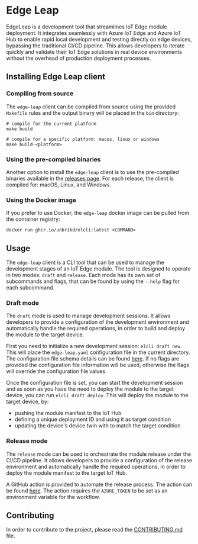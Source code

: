# Edge Leap

EdgeLeap is a development tool that streamlines IoT Edge module deployment. It integrates seamlessly with Azure IoT Edge and Azure IoT Hub to enable rapid local development and testing directly on edge devices, bypassing the traditional CI/CD pipeline. This allows developers to iterate quickly and validate their IoT Edge solutions in real device environments without the overhead of production deployment processes.

## Installing Edge Leap client

### Compiling from source

The `edge-leap` client can be compiled from source using the provided `Makefile` rules and the output binary will be placed in the `bin` directory:

```shell
# compile for the current platform
make build

# compile for a specific platform: macos, linux or windows
make build-<platform>
```


### Using the pre-compiled binaries

Another option to install the `edge-leap` client is to use the pre-compiled binaries available in the [releases page](https://github.com/unbrikd/edge-leap/releases). For each release, the client is compiled for: macOS, Linux, and Windows.

### Using the Docker image

If you prefer to use Docker, the `edge-leap` docker image can be pulled from the container registry:

```shell
docker run ghcr.io/unbrikd/elcli:latest <COMMAND>
```

## Usage

The `edge-leap` client is a CLI tool that can be used to manage the development stages of an IoT Edge module. The tool is designed to operate in two modes: `draft` and `release`.
Each mode has its own set of subcommands and flags, that can be found by using the `--help` flag for each subcommand.

### Draft mode

The `draft` mode is used to manage development sessions. It allows developers to provide a configuration of the development environment and automatically handle the required operations, in order to build and deploy the module to the target device.

First you need to initialize a new development session: `elcli draft new`. This will place the `edge-leap.yaml` configuration file in the current directory. The configuration file schema details can be found [here](./docs/configuration-schema-v1.md). If no flags are provided the configuration file information will be used, otherwise the flags will override the configuration file values.

Once the configuration file is set, you can start the development session and as soon as you have the need to deploy the module to the target device, you can run `elcli draft deploy`. This will deploy the module to the target device, by:
- pushing the module manifest to the IoT Hub
- defining a unique deployment ID and using it as target condition
- updating the device's device twin with to match the target condition

### Release mode

The `release` mode can be used to orchestrate the module release under the CI/CD pipeline. It allows developers to provide a configuration of the release environment and automatically handle the required operations, in order to deploy the module manifest to the target IoT Hub.

A GitHub action is provided to automate the release process. The action can be found [here](https://github.com/unbrikd/actions/tree/master/elcli). The action requires the `AZURE_TOKEN` to be set as an environment variable for the workflow.


## Contributing

In order to contribute to the project, please read the [CONTRIBUTING.md](./CONTRIBUTING.md) file.
